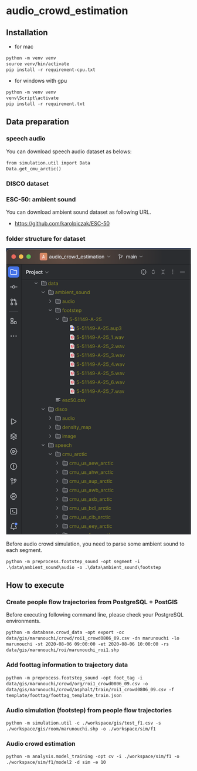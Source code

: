 # audio_crowd_estimation
## Installation
- for mac
```commandline
python -m venv venv
source venv/bin/activate
pip install -r requirement-cpu.txt
```

- for windows with gpu
```commandline
python -m venv venv
venv\Script\activate
pip install -r requirement.txt
```

## Data preparation
### speech audio
You can download speech audio dataset as belows:
```pycon
from simulation.util import Data
Data.get_cmu_arctic()
```
### DISCO dataset

### ESC-50: ambient sound
You can download ambient sound dataset as following URL.
- https://github.com/karolpiczak/ESC-50

### folder structure for dataset
![folder_structure](./img/folder_structure.png)

Before audio crowd simulation, you need to parse some ambient sound to each segment.

```commandline
python -m preprocess.footstep_sound -opt segment -i .\data\ambient_sound\audio -o .\data\ambient_sound\footstep
```

## How to execute
### Create people flow trajectories from PostgreSQL + PostGIS
Before executing following command line, please check your PostgreSQL environments.

```commandline
python -m database.crowd_data -opt export -oc data/gis/marunouchi/crowd/roi1_crowd0806_09.csv -dn marunouchi -lo marunouchi -st 2020-08-06 09:00:00 -et 2020-08-06 10:00:00 -rs data/gis/marunouchi/roi/marunouchi_roi1.shp
```

### Add foottag information to trajectory data
```commandline
python -m preprocess.footstep_sound -opt foot_tag -i data/gis/marunouchi/crowd/org/roi1_crowd0806_09.csv -o data/gis/marunouchi/crowd/asphalt/train/roi1_crowd0806_09.csv -f template/foottag/foottag_template_train.json
```
### Audio simulation (footstep) from people flow trajectories

```commandline
python -m simulation.util -c ./workspace/gis/test_f1.csv -s ./workspace/gis/room/marunouchi.shp -o ./workspace/sim/f1
```

### Audio crowd estimation

```commandline
python -m analysis.model_training -opt cv -i ./workspace/sim/f1 -o ./workspace/sim/f1/model2 -d sim -e 10
```